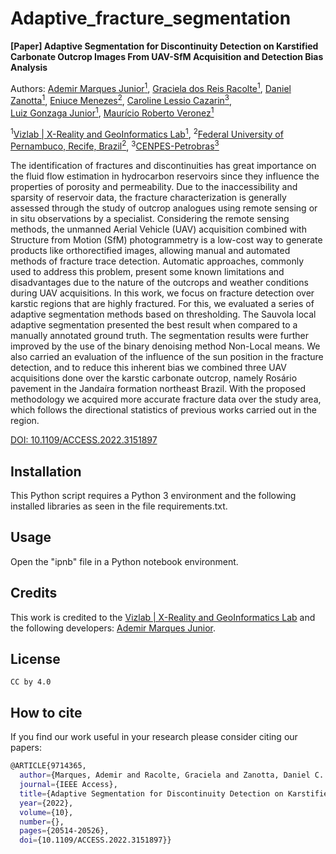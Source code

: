 # Adaptive_fracture_segmentation

**[Paper] Adaptive Segmentation for Discontinuity Detection on Karstified Carbonate Outcrop Images From UAV-SfM Acquisition and Detection Bias Analysis**


Authors:
 [Ademir Marques Junior<sup>1</sup>](https://www.researchgate.net/profile/Ademir_Junior),
 [Graciela dos Reis Racolte<sup>1</sup>](https://www.researchgate.net/profile/Graciela-Racolte),
 [Daniel Zanotta<sup>1</sup>](https://www.researchgate.net/profile/Daniel_Zanotta),
 [Eniuce Menezes<sup>2</sup>](),
 [Caroline Lessio Cazarin<sup>3</sup>](https://www.researchgate.net/profile/Caroline_Cazarin),	
 [Luiz Gonzaga Junior<sup>1</sup>](https://www.researchgate.net/profile/Luiz_Gonzaga_da_Silveira_Jr),
 [Maurício Roberto Veronez<sup>1</sup>](https://www.researchgate.net/profile/Mauricio_Veronez)
 
<sup>1</sup>[Vizlab | X-Reality and GeoInformatics Lab<sup>1</sup>](http://vizlab.unisinos.br/), 
<sup>2</sup>[Federal University of Pernambuco, Recife, Brazil<sup>2</sup>](https://www.ufpe.br/web/english/home),
<sup>3</sup>[CENPES-Petrobras<sup>3</sup>](https://petrobras.com.br/en/our-activities/technology-innovation/)  

The identification of fractures and discontinuities has great importance on the fluid flow estimation in hydrocarbon reservoirs since they influence the properties of porosity and permeability. Due to the inaccessibility and sparsity of reservoir data, the fracture characterization is generally assessed through the study of outcrop analogues using remote sensing or in situ observations by a specialist. Considering the remote sensing methods, the unmanned Aerial Vehicle (UAV) acquisition combined with Structure from Motion (SfM) photogrammetry is a low-cost way to generate products like orthorectified images, allowing manual and automated methods of fracture trace detection. Automatic approaches, commonly used to address this problem, present some known limitations and disadvantages due to the nature of the outcrops and weather conditions during UAV acquisitions. In this work, we focus on fracture detection over karstic regions that are highly fractured. For this, we evaluated a series of adaptive segmentation methods based on thresholding. The Sauvola local adaptive segmentation presented the best result when compared to a manually annotated ground truth. The segmentation results were further improved by the use of the binary denoising method Non-Local means. We also carried an evaluation of the influence of the sun position in the fracture detection, and to reduce this inherent bias we combined three UAV acquisitions done over the karstic carbonate outcrop, namely Rosário pavement in the Jandaíra formation northeast Brazil. With the proposed methodology we acquired more accurate fracture data over the study area, which follows the directional statistics of previous works carried out in the region.

[DOI: 10.1109/ACCESS.2022.3151897](https://doi.org/10.1109/ACCESS.2022.3151897)



## Installation

This Python script requires a Python 3 environment and the following installed libraries as seen in the file requirements.txt.

## Usage

Open the "ipnb" file in a Python notebook environment.

## Credits	
This work is credited to the [Vizlab | X-Reality and GeoInformatics Lab](http://vizlab.unisinos.br/) and the following developers:	[Ademir Marques Junior](https://www.researchgate.net/profile/Ademir_Junior).

## License

    CC by 4.0

## How to cite

If you find our work useful in your research please consider citing our papers:

```bash
@ARTICLE{9714365,
  author={Marques, Ademir and Racolte, Graciela and Zanotta, Daniel C. and Menezes, Eniuce and Cazarin, Caroline Lessio and Gonzaga, Luiz and Veronez, Maur&#x00ED;cio Roberto},
  journal={IEEE Access}, 
  title={Adaptive Segmentation for Discontinuity Detection on Karstified Carbonate Outcrop Images From UAV-SfM Acquisition and Detection Bias Analysis}, 
  year={2022},
  volume={10},
  number={},
  pages={20514-20526},
  doi={10.1109/ACCESS.2022.3151897}}
```
